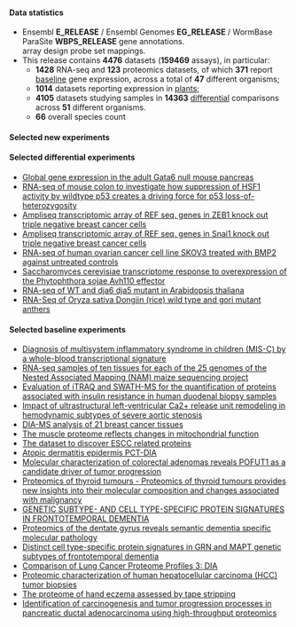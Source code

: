 #### Data statistics

- Ensembl **E_RELEASE** / Ensembl Genomes **EG_RELEASE** / WormBase ParaSite **WBPS_RELEASE** gene annotations.   
  array design probe set mappings.   
- This release contains **4476** datasets (**159469** assays), in particular:            
  - **1428** RNA-seq and **123** proteomics datasets, of which **371** report
    [baseline](https://www.ebi.ac.uk/gxa/baseline/experiments) gene expression, across a total of **47** different
    organisms;           
  - **1014** datasets reporting expression in [plants](https://www.ebi.ac.uk/gxa/plant/experiments);               
  - **4105** datasets studying samples in **14363**
    [differential](https://www.ebi.ac.uk/gxa/experiments?experimentType=Differential) comparisons across **51**
    different organisms.
  - **66** overall species count


#### Selected new experiments

#### Selected differential experiments

- [Global gene expression in the adult Gata6 null mouse pancreas](https://www.ebi.ac.uk/gxa/experiments/E-GEOD-47536)
- [RNA-seq of mouse colon to investigate how suppression of HSF1 activity by wildtype p53 creates a driving force  for p53 loss-of-heterozygosity](https://www.ebi.ac.uk/gxa/experiments/E-MTAB-10041)
- [Ampliseq transcriptomic array of REF seq. genes in ZEB1 knock out triple negative breast cancer cells](https://www.ebi.ac.uk/gxa/experiments/E-MTAB-5243)
- [Ampliseq transcriptomic array of REF seq. genes in Snai1 knock out triple negative breast cancer cells](https://www.ebi.ac.uk/gxa/experiments/E-MTAB-5244)
- [RNA-seq of human ovarian cancer cell line SKOV3 treated with BMP2 against untreated controls](https://www.ebi.ac.uk/gxa/experiments/E-MTAB-9479)
- [Saccharomyces cerevisiae transcriptome response to overexpression of the Phytophthora sojae Avh110 effector](https://www.ebi.ac.uk/gxa/experiments/E-MTAB-9566)
- [RNA-seq of WT and dja6 dja5 mutant in Arabidopsis thaliana](https://www.ebi.ac.uk/gxa/experiments/E-MTAB-9575)
- [RNA-Seq of Oryza sativa Dongjin (rice) wild type and gori mutant anthers](https://www.ebi.ac.uk/gxa/experiments/E-MTAB-9726)

#### Selected baseline experiments

- [Diagnosis of multisystem inflammatory syndrome in children (MIS-C) by a whole-blood transcriptional signature](https://www.ebi.ac.uk/gxa/experiments/E-CURD-146)
- [RNA-seq samples of ten tissues for each of the 25 genomes of the Nested Associated Mapping (NAM) maize sequencing project](https://www.ebi.ac.uk/gxa/experiments/E-MTAB-8633)
- [Evaluation of iTRAQ and SWATH-MS for the quantification of proteins associated with insulin resistance in human duodenal biopsy samples](https://www.ebi.ac.uk/gxa/experiments/E-PROT-139)
- [Impact of ultrastructural left-ventricular Ca2+ release unit remodeling in hemodynamic subtypes of severe aortic stenosis](https://www.ebi.ac.uk/gxa/experiments/E-PROT-141)
- [DIA-MS analysis of 21 breast cancer tissues](https://www.ebi.ac.uk/gxa/experiments/E-PROT-149)
- [The muscle proteome reflects changes in mitochondrial function](https://www.ebi.ac.uk/gxa/experiments/E-PROT-151)
- [The dataset to discover ESCC related proteins](https://www.ebi.ac.uk/gxa/experiments/E-PROT-140)
- [Atopic dermatitis epidermis PCT-DIA](https://www.ebi.ac.uk/gxa/experiments/E-PROT-145)
- [Molecular characterization of colorectal adenomas reveals POFUT1 as a candidate driver of tumor progression](https://www.ebi.ac.uk/gxa/experiments/E-PROT-138)
- [Proteomics of thyroid tumours - Proteomics of thyroid tumours provides new insights into their molecular composition and changes associated with malignancy](https://www.ebi.ac.uk/gxa/experiments/E-PROT-146)
- [GENETIC SUBTYPE- AND CELL TYPE-SPECIFIC PROTEIN SIGNATURES IN FRONTOTEMPORAL DEMENTIA](https://www.ebi.ac.uk/gxa/experiments/E-PROT-147)
- [Proteomics of the dentate gyrus reveals semantic dementia specific molecular pathology](https://www.ebi.ac.uk/gxa/experiments/E-PROT-148)
- [Distinct cell type-specific protein signatures in GRN and MAPT genetic subtypes of frontotemporal dementia](https://www.ebi.ac.uk/gxa/experiments/E-PROT-137)
- [Comparison of Lung Cancer Proteome Profiles 3: DIA](https://www.ebi.ac.uk/gxa/experiments/E-PROT-143)
- [Proteomic characterization of human hepatocellular carcinoma (HCC) tumor biopsies](https://www.ebi.ac.uk/gxa/experiments/E-PROT-142)
- [The proteome of hand eczema assessed by tape stripping](https://www.ebi.ac.uk/gxa/experiments/E-PROT-150)
- [Identification of carcinogenesis and tumor progression processes in pancreatic ductal adenocarcinoma using high-throughput proteomics](https://www.ebi.ac.uk/gxa/experiments/E-PROT-144)
